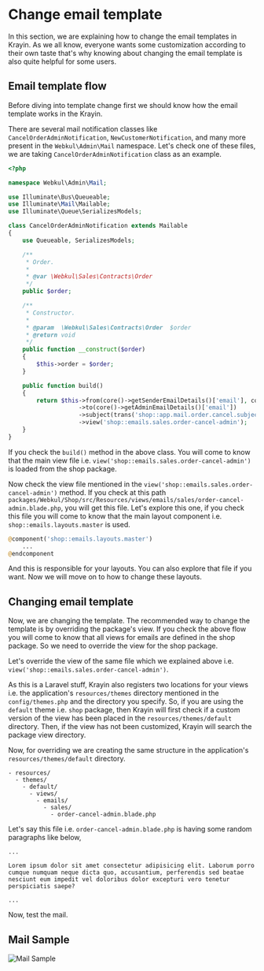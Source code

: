 # Change email template

In this section, we are explaining how to change the email templates in Krayin. As we all know, everyone wants some customization according to their own taste that's why knowing about changing the email template is also quite helpful for some users.

## Email template flow

Before diving into template change first we should know how the email template works in the Krayin.

There are several mail notification classes like `CancelOrderAdminNotification`, `NewCustomerNotification`, and many more present in the `Webkul\Admin\Mail` namespace. Let's check one of these files, we are taking `CancelOrderAdminNotification` class as an example.

~~~php
<?php

namespace Webkul\Admin\Mail;

use Illuminate\Bus\Queueable;
use Illuminate\Mail\Mailable;
use Illuminate\Queue\SerializesModels;

class CancelOrderAdminNotification extends Mailable
{
    use Queueable, SerializesModels;

    /**
     * Order.
     *
     * @var \Webkul\Sales\Contracts\Order
     */
    public $order;

    /**
     * Constructor.
     *
     * @param  \Webkul\Sales\Contracts\Order  $order
     * @return void
     */
    public function __construct($order)
    {
        $this->order = $order;
    }

    public function build()
    {
        return $this->from(core()->getSenderEmailDetails()['email'], core()->getSenderEmailDetails()['name'])
                    ->to(core()->getAdminEmailDetails()['email'])
                    ->subject(trans('shop::app.mail.order.cancel.subject'))
                    ->view('shop::emails.sales.order-cancel-admin');
    }
}
~~~

If you check the `build()` method in the above class. You will come to know that the main view file i.e. `view('shop::emails.sales.order-cancel-admin')` is loaded from the shop package.

Now check the view file mentioned in the `view('shop::emails.sales.order-cancel-admin')` method. If you check at this path `packages/Webkul/Shop/src/Resources/views/emails/sales/order-cancel-admin.blade.php`, you will get this file. Let's explore this one, if you check this file you will come to know that the main layout component i.e. `shop::emails.layouts.master` is used.

~~~php
@component('shop::emails.layouts.master')
    ...
@endcomponent
~~~

And this is responsible for your layouts. You can also explore that file if you want. Now we will move on to how to change these layouts.

## Changing email template

Now, we are changing the template. The recommended way to change the template is by overriding the package's view. If you check the above flow you will come to know that all views for emails are defined in the shop package. So we need to override the view for the shop package.

Let's override the view of the same file which we explained above i.e. `view('shop::emails.sales.order-cancel-admin')`.

As this is a Laravel stuff, Krayin also registers two locations for your views i.e. the application's `resources/themes` directory mentioned in the `config/themes.php` and the directory you specify. So, if you are using the `default` theme i.e. `shop` package, then Krayin will first check if a custom version of the view has been placed in the `resources/themes/default` directory. Then, if the view has not been customized, Krayin will search the package view directory.

Now, for overriding we are creating the same structure in the application's `resources/themes/default` directory.

~~~directory-structure
- resources/
  - themes/
    - default/
      - views/
        - emails/
          - sales/
            - order-cancel-admin.blade.php
~~~

Let's say this file i.e. `order-cancel-admin.blade.php` is having some random paragraphs like below,

~~~order-cancel-admin.blade.php
...

Lorem ipsum dolor sit amet consectetur adipisicing elit. Laborum porro cumque numquam neque dicta quo, accusantium, perferendis sed beatae nesciunt eum impedit vel doloribus dolor excepturi vero tenetur perspiciatis saepe?

...
~~~

Now, test the mail.

## Mail Sample

![Mail Sample](../../assets/images/themes/mail-sample.png)
